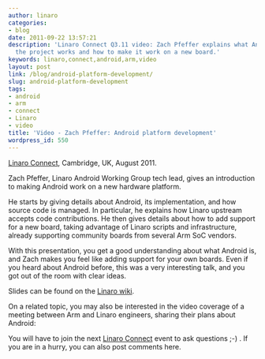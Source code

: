 ```yaml
---
author: linaro
categories:
- blog
date: 2011-09-22 13:57:21
description: 'Linaro Connect Q3.11 video: Zach Pfeffer explains what Android is, how
  the project works and how to make it work on a new board.'
keywords: linaro,connect,android,arm,video
layout: post
link: /blog/android-platform-development/
slug: android-platform-development
tags:
- android
- arm
- connect
- Linaro
- video
title: 'Video - Zach Pfeffer: Android platform development'
wordpress_id: 550
---
```


[Linaro Connect](https://connect.linaro.org/), Cambridge, UK, August 2011.

Zach Pfeffer, Linaro Android Working Group tech lead, gives an introduction to making Android work on a new hardware platform.

He starts by giving details about Android, its implementation, and how source code is managed. In particular, he explains how Linaro upstream accepts code contributions. He then gives details about how to add support for a new board, taking advantage of Linaro scripts and infrastructure, already supporting community boards from several Arm SoC vendors.

With this presentation, you get a good understanding about what Android is, and Zach makes you feel like adding support for your own boards. Even if you heard about Android before, this was a very interesting talk, and you got out of the room with clear ideas.


Slides can be found on the [Linaro wiki](https://wiki.linaro.org/Events/LinaroConnectQ3.11/Presentations?action=AttachFile&do=get&target=Introduction_to_Android_Platform_Development.pdf). 

On a related topic, you may also be interested in the video coverage of a meeting between Arm and Linaro engineers, sharing their plans about Android:


You will have to join the next [Linaro Connect](https://connect.linaro.org/) event to ask questions ;-) . If you are in a hurry, you can also post comments here.